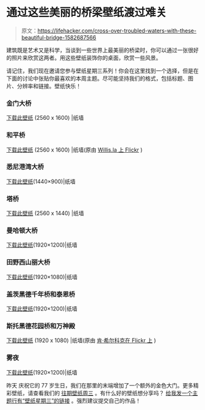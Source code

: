 # 通过这些美丽的桥梁壁纸渡过难关

> 原文：<https://lifehacker.com/cross-over-troubled-waters-with-these-beautiful-bridge-1582687566>

建筑既是艺术又是科学，当谈到一些世界上最美丽的桥梁时，你可以通过一张很好的照片来欣赏这两者。用这些壁纸装饰你的桌面，欣赏一些风景。



请记住，我们现在邀请您参与壁纸星期三系列！你会在这里找到一个选择，但是在下面的讨论中张贴你最喜欢的本周主题。尽可能坚持我们的格式，包括标题、图片、分辨率和链接。壁纸快乐！

### 金门大桥

[下载此壁纸](http://www.thepaperwall.com/wallpaper.php?view=1220b4929f01d20ee26fc14785e637fcd3bd1441) (2560 x 1600) |纸墙

### 和平桥

[下载此壁纸](http://www.thepaperwall.com/wallpaper.php?view=eaa1e78b74b00ae0cb11b22220f01ead9d8aadf5) (2560 x 1600) |纸墙(原由 [Willis.la 上 Flickr](https://www.flickr.com/photos/59224710@N06/13683609013/) )

### 悉尼港湾大桥

[下载此壁纸](http://www.thepaperwall.com/wallpaper.php?view=07d0c6d48818f3b8bc7d38c31049183a78c694fd)(1440×900)|纸墙

### 塔桥

[下载此壁纸](http://www.thepaperwall.com/wallpaper.php?view=67e433878d49402a64a119129c1c364df1927452) (2560 x 1440) |纸墙

### 曼哈顿大桥

[下载此壁纸](http://www.thepaperwall.com/wallpaper.php?view=5f7a6e47caf82ba3e17d8a0d285ed8354cf06157)(1920×1200)|纸墙

### 田野西山丽大桥

[下载此壁纸](http://www.thepaperwall.com/wallpaper.php?view=6772f50759e36dca9a1981cb0fc615cc86620034)(1920×1080)|纸墙

### 盖茨黑德千年桥和泰恩桥

[下载此壁纸](http://www.thepaperwall.com/wallpaper.php?view=fd68ca74f940a979a4decf1780fbd37f16b1b390)(1920×1200)|纸墙

### 斯托黑德花园桥和万神殿

[下载此壁纸](http://www.thepaperwall.com/wallpaper.php?view=e920e30429520dc25f89042b47b10bd32e33f973) (1920 x 1080) |纸墙(原由 [肯·希尔科克在 Flickr 上](https://www.flickr.com/photos/44216070@N00/192706164) )

### 雾夜

[下载此壁纸](http://www.thepaperwall.com/wallpaper.php?view=11c282f78288e25280fe447cb7c9fb5f536f5631)(1920×1200)|纸墙

昨天 庆祝它的 77 岁生日，我们在那里的末端增加了一个额外的金色大门。更多精彩壁纸，请查看我们的 [往期壁纸周三](http://lifehacker.com/wallpaperwednesday) 。有什么好的壁纸想分享吗？ [给我发一个主题行有“壁纸星期三”的链接](mailto:alan@lifehacker.com) 。强烈建议提交自己的作品！